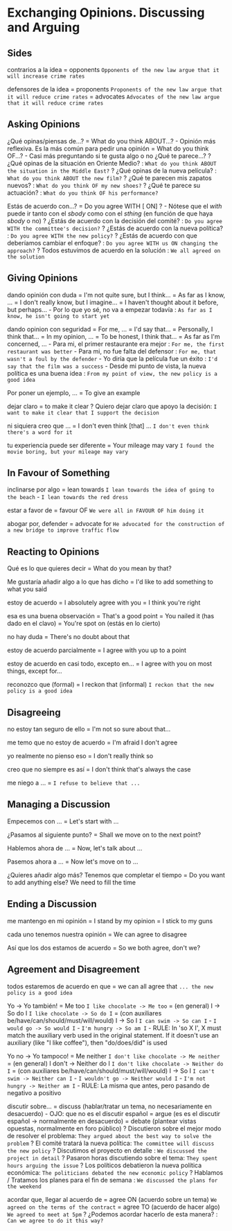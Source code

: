 # Exchanging Opinions. Discussing and Arguing

## Sides

contrarios a la idea = opponents `Opponents of the new law argue that it will increase crime rates`

defensores de la idea
    = proponents `Proponents of the new law argue that it will reduce crime rates`
    = advocates `Advocates of the new law argue that it will reduce crime rates`

## Asking Opinions

¿Qué opinas/piensas de...?
    = What do you think ABOUT...?
        - Opinión más reflexiva. Es la más común para pedir una opinión
    = What do you think OF...?
        -  Casi más preguntando si te gusta algo o no ¿Qué te parece...?
    ? ¿Qué opinas de la situación en Oriente Medio? : `What do you think ABOUT the situation in the Middle East?`
    ? ¿Qué opinas de la nueva película? : `What do you think ABOUT the new film?`
    ? ¿Qué te parecen mis zapatos nuevos? : `What do you think OF my new shoes?`
    ? ¿Qué te parece su actuación? : `What do you think OF his performance?`

Estás de acuerdo con...?
    = Do you agree WITH [<sbody> ON] <sthing>?
        - Nótese que el _with_ puede ir tanto con el _sbody_ como con el _sthing_ (en función de que haya _sbody_ o no)
    ? ¿Estás de acuerdo con la decisión del comité? : `Do you agree WITH the committee's decision?`
    ? ¿Estás de acuerdo con la nueva política? : `Do you agree WITH the new policy?`
    ? ¿Estás de acuerdo con que deberíamos cambiar el enfoque? : `Do you agree WITH us ON changing the approach?`
    ? Todos estuvimos de acuerdo en la solución : `We all agreed on the solution`

## Giving Opinions

dando opinión con duda
    = I'm not quite sure, but I think...
    = As far as I know, ...
    = I don't really know, but I imagine...
    = I haven't thought about it before, but perhaps...
    - Por lo que yo sé, no va a empezar todavía : `As far as I know, he isn't going to start yet`


dando opinion con seguridad
    = For me, ...
    = I'd say that...
    = Personally, I think that...
    = In my opinion, ...
    = To be honest, I think that...
    = As far as I'm concerned, ...
    - Para mi, el primer restaurante era mejor : `For me, the first restaurant was better`
    - Para mi, no fue falta del defensor : `For me, that wasn't a foul by the defender`
    - Yo diría que la película fue un éxito : `I'd say that the film was a success`
    - Desde mi punto de vista, la nueva política es una buena idea : `From my point of view, the new policy is a good idea`

Por poner un ejemplo, ...
    = To give an example

dejar claro
    = to make it clear
    ? Quiero dejar claro que apoyo la decisión: `I want to make it clear that I support the decision`

ni siquiera creo que ... = I don't even think [that] ... `I don't even think there's a word for it`

tu experiencia puede ser diferente = Your mileage may vary `I found the movie boring, but your mileage may vary`

## In Favour of Something

inclinarse por algo = lean towards `I lean towards the idea of going to the beach` - `I lean towards the red dress`

estar a favor de
    = favour OF `We were all in FAVOUR OF him doing it`

abogar por, defender = advocate for `He advocated for the construction of a new bridge to improve traffic flow`


## Reacting to Opinions

Qué es lo que quieres decir = What do you mean by that?

Me gustaría añadir algo a lo que has dicho
    = I'd like to add something to what you said

estoy de acuerdo
    = I absolutely agree with you
    = I think you're right

esa es una buena observación
    = That's a good point
    = You nailed it (has dado en el clavo)
    = You're spot on (estás en lo cierto)

no hay duda
    = There's no doubt about that

estoy de acuerdo parcialmente
    = I agree with you up to a point

estoy de acuerdo en casi todo, excepto en...
    = I agree with you on most things, except for...

reconozco que (formal)
    = I reckon that (informal) `I reckon that the new policy is a good idea`

## Disagreeing

no estoy tan seguro de ello
    = I'm not so sure about that...

me temo que no estoy de acuerdo
    = I'm afraid I don't agree

yo realmente no pienso eso
    = I don't really think so

creo que no siempre es así
    = I don't think that's always the case

me niego a ... = `I refuse to believe that ...`

## Managing a Discussion

Empecemos con ...
    = Let's start with ...

¿Pasamos al siguiente punto?
    = Shall we move on to the next point?

Hablemos ahora de ...
    = Now, let's talk about ...

Pasemos ahora a ...
    = Now let's move on to ...

¿Quieres añadir algo más? Tenemos que completar el tiempo
    = Do you want to add anything else? We need to fill the time


## Ending a Discussion

me mantengo en mi opinión
    = I stand by my opinion
    = I stick to my guns

cada uno tenemos nuestra opinión
    = We can agree to disagree

Así que los dos estamos de acuerdo
    = So we both agree, don't we?


## Agreement and Disagreement

todos estaremos de acuerdo en que
    = we can all agree that `... the new policy is a good idea`

Yo <expr> ->  Yo también!
    = Me too `I like chocolate -> Me too`
    = (en general)  I <expr> -> So do I `I like chocolate -> So do I`
    = (con auxiliares be/have/can/should/must/will/would) I <aux> -> So <aux> I `I can swim -> So can I` - `I would go -> So would I` - `I'm hungry -> So am I`
        - RULE: In 'so X I', X must match the auxiliary verb used in the original statement. If it doesn't use an auxiliary (like "I like coffee"), then "do/does/did" is used

Yo no <expr> ->  Yo tampoco!
    = Me neither `I don't like chocolate -> Me neither`
    = (en general)  I don't <expr> -> Neither do I `I don't like chocolate -> Neither do I`
    = (con auxiliares be/have/can/should/must/will/would) I <aux> -> So <aux> I `I can't swim -> Neither can I` - `I wouldn't go -> Neither would I` - `I'm not hungry -> Neither am I`
        - RULE: La misma que antes, pero pasando de negativo a positivo

discutir sobre...
    = discuss (hablar/tratar un tema, no necesariamente en desacuerdo)
        - OJO: que no es el discutir español
    = argue (es es el discutir español -> normalmente en desacuerdo)
    = debate (plantear vistas opuestas, normalmente en foro público)
    ? Discutieron sobre el mejor modo de resolver el problema: `They argued about the best way to solve the problem`
    ? El comité tratará la nueva política: `The committee will discuss the new policy`
    ? Discutimos el proyecto en detalle : `We discussed the project in detail`
    ? Pasaron horas discutiendo sobre el tema: `They spent hours arguing the issue`
    ? Los políticos debatieron la nueva política económica: `The politicians debated the new economic policy`
    ? Hablamos / Tratamos los planes para el fin de semana : `We discussed the plans for the weekend`

acordar que, llegar al acuerdo de
    = agree ON <sthing> (acuerdo sobre un tema) `We agreed on the terms of the contract`
    = agree TO <sthing> (acuerdo de hacer algo) `We agreed to meet at 5pm`
    ? ¿Podemos acordar hacerlo de esta manera? : `Can we agree to do it this way?`
